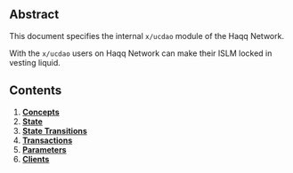 <!--
order: 0
title: "UnitedContributorsDAO Overview"
parent:
title: "ucdao"
-->

## Abstract

This document specifies the internal `x/ucdao` module of the Haqq Network.

With the `x/ucdao` users on Haqq Network can make their ISLM locked in vesting liquid.

## Contents

1. **[Concepts](01_concepts.md)**
2. **[State](02_state.md)**
3. **[State Transitions](03_state_transitions.md)**
4. **[Transactions](04_transactions.md)**
5. **[Parameters](05_parameters.md)**
6. **[Clients](06_clients.md)**